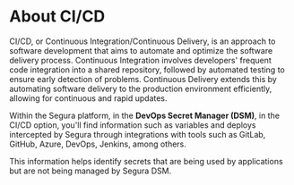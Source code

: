 # About CI/CD

CI/CD, or Continuous Integration/Continuous Delivery, is an approach to software development that aims to automate and optimize the software delivery process. Continuous Integration involves developers' frequent code integration into a shared repository, followed by automated testing to ensure early detection of problems. Continuous Delivery extends this by automating software delivery to the production environment efficiently, allowing for continuous and rapid updates.

Within the Segura platform, in the **DevOps Secret Manager (DSM)**, in the CI/CD option, you'll find information such as variables and deploys intercepted by Segura through integrations with tools such as GitLab, GitHub, Azure, DevOps, Jenkins, among others.

This information helps identify secrets that are being used by applications but are not being managed by Segura DSM.